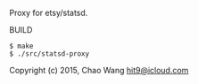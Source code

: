 Proxy for etsy/statsd.

BUILD

    $ make
    $ ./src/statsd-proxy

Copyright (c) 2015, Chao Wang <hit9@icloud.com>
